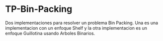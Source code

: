 # TP-Bin-Packing
Dos implementaciones para resolver un problema Bin Packing.
Una es una implementacion con un enfoque Shelf y la otra implementacion es un enfoque Guillotina usando Arboles Binarios.
